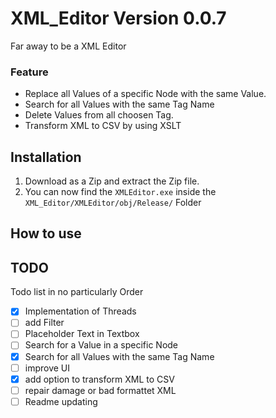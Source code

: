 # XML_Editor Version 0.0.7
Far away to be a XML Editor <br>
### Feature
* Replace all Values of a specific Node with the same Value.
* Search for all Values with the same Tag Name
* Delete Values from all choosen Tag.
* Transform XML to CSV by using XSLT

## Installation
1. Download as a Zip and extract the Zip file. 
2. You can now find the `XMLEditor.exe` inside the `XML_Editor/XMLEditor/obj/Release/` Folder

## How to use

## TODO
Todo list in no particularly Order
- [X] Implementation of Threads
- [ ] add Filter
- [ ] Placeholder Text in Textbox
- [ ] Search for a Value in a specific Node
- [X] Search for all Values with the same Tag Name
- [ ] improve UI
- [X] add option to transform XML to CSV
- [ ] repair damage or bad formattet XML
- [ ] Readme updating
